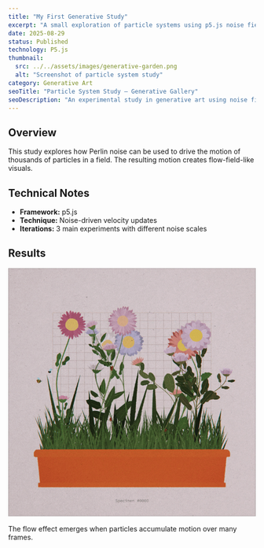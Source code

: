 ```yaml
---
title: "My First Generative Study"
excerpt: "A small exploration of particle systems using p5.js noise fields."
date: 2025-08-29
status: Published
technology: P5.js
thumbnail:
  src: ../../assets/images/generative-garden.png
  alt: "Screenshot of particle system study"
category: Generative Art
seoTitle: "Particle System Study – Generative Gallery"
seoDescription: "An experimental study in generative art using noise fields in p5.js. Part of my ongoing creative coding explorations."
---
```


## Overview

This study explores how Perlin noise can be used to drive the motion of thousands of particles in a field. The resulting motion creates flow-field-like visuals.

## Technical Notes

- **Framework:** p5.js
- **Technique:** Noise-driven velocity updates
- **Iterations:** 3 main experiments with different noise scales

## Results

![Example render](../../assets/images/generative-garden.png)

The flow effect emerges when particles accumulate motion over many frames.
